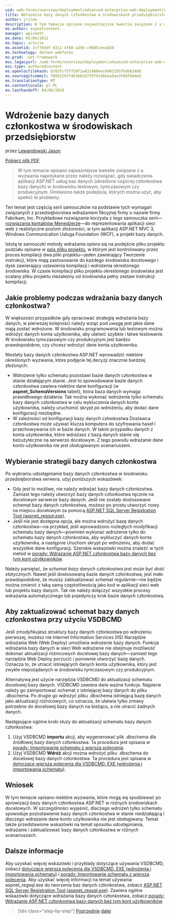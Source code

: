 ```yaml
---
uid: web-forms/overview/deployment/advanced-enterprise-web-deployment/deploying-membership-databases-to-enterprise-environments
title: Wdrożenie bazy danych członkostwa w środowiskach przedsiębiorstw | Dokumentacja firmy Microsoft
author: jrjlee
description: W tym temacie opisano najważniejsze kwestie związane z a wyzwania, które należy rozwiązać podczas obsługi administracyjnej bazy danych usług aplikacji platformy ASP.NET (więcej wspólne...
ms.author: aspnetcontent
manager: wpickett
ms.date: 05/04/2012
ms.topic: article
ms.assetid: 3cf765df-d311-4f68-a295-c9685ceea830
ms.technology: dotnet-webforms
ms.prod: .net-framework
msc.legacyurl: /web-forms/overview/deployment/advanced-enterprise-web-deployment/deploying-membership-databases-to-enterprise-environments
msc.type: authoredcontent
ms.openlocfilehash: b783fcf57759f2a431480eec6902105f6d683408
ms.sourcegitcommit: f8852267f463b62d7f975e56bea9aa3f68fbbdeb
ms.translationtype: MT
ms.contentlocale: pl-PL
ms.lasthandoff: 04/06/2018
---
```

<a name="deploying-membership-databases-to-enterprise-environments"></a>Wdrożenie bazy danych członkostwa w środowiskach przedsiębiorstw
====================
przez [Lewandowski Jason](https://github.com/jrjlee)

[Pobierz plik PDF](https://msdnshared.blob.core.windows.net/media/MSDNBlogsFS/prod.evol.blogs.msdn.com/CommunityServer.Blogs.Components.WeblogFiles/00/00/00/63/56/8130.DeployingWebAppsInEnterpriseScenarios.pdf)

> W tym temacie opisano najważniejsze kwestie związane z a wyzwania napotykane przez należy rozwiązać, gdy świadczenia aplikacji ASP.NET usług baz danych (określone częściej członkostwa bazy danych) w środowisku testowym, tymczasowym czy produkcyjnym. Omówiono także podejścia, których można użyć, aby spełnić te problemy.


Ten temat jest częścią serii samouczków na podstawie tych wymagań związanych z przedsiębiorstwa wdrażaniem fikcyjnej firmy o nazwie firmy Fabrikam, Inc. Przykładowe rozwiązanie korzysta z tego samouczka serii&#x2014; [rozwiązania kontaktów Menedżerze](../web-deployment-in-the-enterprise/the-contact-manager-solution.md)&#x2014;do reprezentowania aplikacji sieci web z realistyczne poziom złożoności, w tym aplikacji ASP.NET MVC 3, Windows Communication Usługa Foundation (WCF), a projekt bazy danych.

Istotą te samouczki metody wdrażania opiera się na podejście pliku projektu podziału opisane w [opis pliku projektu](../web-deployment-in-the-enterprise/understanding-the-project-file.md), w którym jest kontrolowany przez proces kompilacji dwa pliki projektu&#x2014;jeden zawierający Tworzenie instrukcji, które mają zastosowanie do każdego środowiska docelowego i dysk zawierający ustawienia kompilacji i wdrożenia określonego środowiska. W czasie kompilacji pliku projektu określonego środowiska jest scalany pliku projektu niezależny od środowiska pełny zestaw instrukcji kompilacji.

## <a name="what-are-the-issues-when-you-deploy-a-membership-database"></a>Jakie problemy podczas wdrażania bazy danych członkostwa?

W większości przypadków gdy opracować strategię wdrażania bazy danych, w pierwszej kolejności należy wziąć pod uwagę jest jakie dane mają zostać wdrożone. W środowisku programowania lub testowym można wdrożyć danych konta użytkownika, aby ułatwić szybkie i łatwe testowanie. W środowisku tymczasowym czy produkcyjnym jest bardzo prawdopodobne, czy chcesz wdrożyć dane konta użytkownika.

Niestety bazy danych członkostwa ASP.NET wprowadzić niektóre określonych wyzwania, które podjęcie tej decyzji znacznie bardziej złożonych:

- Wdrożenie tylko schematu pozostawi bazie danych członkostwa w stanie działającym stanie. Jest to spowodowane bazie danych członkostwa zawiera niektóre dane konfiguracji (w **aspnet\_SchemaVersions** tabeli), która baza danych wymaga prawidłowego działania. Tak można wykonać wdrożenie tylko schematu bazy danych członkostwa w celu wykluczenia danych konta użytkownika, należy uruchomić skrypt po wdrożeniu, aby dodać dane konfiguracji niezbędne.
- W zależności od konfiguracji bazy danych członkostwa Dostawca członkostwa może używać klucza komputera do szyfrowania haseł i przechowywania ich w bazie danych. W takim przypadku danych z konta użytkownika, które wdrażasz z bazą danych stanie się bezużyteczne na serwerze docelowym. Z tego powodu wdrażanie dane konto użytkownika nie jest obsługiwanym scenariuszem.

## <a name="choosing-a-membership-database-strategy"></a>Wybieranie strategii bazy danych członkostwa

Po wybraniu udostępnianie bazy danych członkostwa w środowisku przedsiębiorstwa serwera, użyj poniższych wskazówek:

- Gdy jest to możliwe, nie należy wdrażać bazy danych członkostwa. Zamiast tego należy utworzyć bazy danych członkostwa ręcznie na docelowym serwerze bazy danych. Jeśli nie zostały dostosowane schemat bazy danych członkostwa, możesz po prostu utworzyć nowy na miejscu docelowym za pomocą [ASP.NET SQL Server Registration Tool (aspnet\_regsql.exe)](https://msdn.microsoft.com/library/ms229862(v=vs.100).aspx).
- Jeśli nie jest dostępna opcja, ale można wdrożyć bazę danych członkostwa&#x2014;na przykład, jeśli wprowadzono rozległych modyfikacji schematu bazy danych&#x2014;powinien wykonać wdrożenie tylko do schematu bazy danych członkostwa, aby wykluczyć danych konta użytkownika, a następnie Uruchom skrypt po wdrożeniu, aby dodać wszystkie dane konfiguracji. Szerokie wskazówki można znaleźć w tych metod w [porady: Wdrażanie ASP.NET członkostwa bazy danych bez tym kont użytkowników](https://msdn.microsoft.com/library/ff361972(v=vs.100).aspx).

Należy pamiętać, że *schemat bazy danych członkostwa jest może być dość statycznych*. Nawet jeśli dostosowaną bazie danych członkostwa, jest mało prawdopodobne, że musisz zaktualizować schemat regularnie&#x2014;nie będzie można zmienić z taką samą częstotliwością jako kod w aplikacji sieci web lub projektu bazy danych. Tak nie należy dołączyć wszystkie procesy wdrażania automatycznego lub pojedynczy krok bazie danych członkostwa.

## <a name="using-vsdbcmd-to-update-a-membership-database-schema"></a>Aby zaktualizować schemat bazy danych członkostwa przy użyciu VSDBCMD

Jeśli zmodyfikujesz struktury bazy danych członkostwa po wdrożeniu pierwszej, możesz nie Internet Information Services (IIS) Narzędzie wdrażania Web (Web Deploy) umożliwia wdrożenie bazy danych. Funkcja wdrażania bazy danych w sieci Web wdrażanie nie obejmuje możliwość dokonać aktualizacji różnicowych docelowej bazy danych&#x2014;zamiast tego narzędzia Web Deploy porzucić i ponownie utworzyć bazę danych. Oznacza to, że utracić istniejących danych konta użytkownika, który jest zwykle niepożądanych w środowisku tymczasowym czy produkcyjnym.

Alternatywą jest użycie narzędzia VSDBCMD do aktualizacji schematu docelowej bazy danych. VSDBCMD zawiera dwie ważne funkcje. Najpierw należy go zaimportować schemat z istniejącej bazy danych do pliku .dbschema. Po drugie go wdrożyć pliku .dbschema istniejącą bazę danych jako aktualizacji różnicowych, co oznacza, że ułatwia tylko zmiany potrzebne do docelowej bazy danych na bieżąco, a nie utracić żadnych danych.

Następujące ogólne kroki służy do aktualizacji schematu bazy danych członkostwa:

1. Użyj VSDBCMD **importu** akcji, aby wygenerować plik .dbschema dla źródłowej bazy danych członkostwa. Ta procedura jest opisana w [porady: Importowanie schematu z wiersza polecenia](https://msdn.microsoft.com/library/dd172135.aspx).
2. Użyj VSDBCMD **Wdróż** akcji można wdrożyć pliku .dbschema do docelowej bazy danych członkostwa. Ta procedura jest opisana w [dotyczące wiersza polecenia dla VSDBCMD. EXE (wdrożenia i importowania schematu)](https://msdn.microsoft.com/library/dd193283.aspx).

## <a name="conclusion"></a>Wniosek

W tym temacie opisano niektóre wyzwania, które mogą się spodziewać po aprowizacji bazy danych członkostwa ASP.NET w różnych środowiskach docelowych. W szczególności wyjaśnić, dlaczego wdrożeń tylko schematu spowoduje pozostawienie bazy danych członkostwa w stanie niedziałającą i dlaczego wdrażanie dane konto użytkownika nie jest obsługiwany. Temat także przedstawione wskazówki na temat sposobu udostępniania, wdrażanie i zaktualizować bazy danych członkostwa w różnych scenariuszach.

## <a name="further-reading"></a>Dalsze informacje

Aby uzyskać więcej wskazówki i przykłady dotyczące używania VSDBCMD, zobacz [dotyczące wiersza polecenia dla VSDBCMD. EXE (wdrożenia i importowania schematu)](https://msdn.microsoft.com/library/dd193283.aspx) i [porady: Importowanie schematu z wiersza polecenia](https://msdn.microsoft.com/library/dd172135.aspx). Aby uzyskać więcej informacji na temat używania aspnet\_regsql.exe do tworzenia baz danych członkostwa, zobacz [ASP.NET SQL Server Registration Tool (aspnet\_regsql.exe)](https://msdn.microsoft.com/library/ms229862(v=vs.100).aspx). Zawiera ogólne wskazówki dotyczące wdrażania bazy danych członkostwa, zobacz [porady: Wdrażanie ASP.NET członkostwa bazy danych bez tym kont użytkowników](https://msdn.microsoft.com/library/ff361972(v=vs.100).aspx).

> [!div class="step-by-step"]
> [Poprzednie](deploying-database-role-memberships-to-test-environments.md)
> [dalej](excluding-files-and-folders-from-deployment.md)
